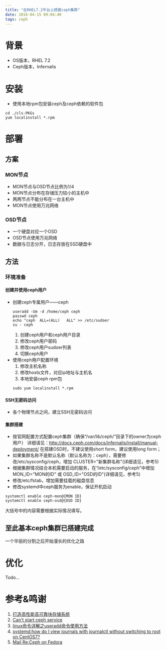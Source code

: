 ```yaml
---
title: "在RHEL7.2平台上搭建ceph集群"
date: 2016-04-15 09:04:40
tags: ceph
---
```


# 背景
* OS版本，RHEL 7.2 
* Ceph版本，Infernalis

# 安装
* 使用本地rpm包安装ceph及ceph依赖的软件包
```shell
cd ./cls-PKGs
yum localinstall *.rpm
```

# 部署

## 方案

### MON节点
* MON节点与OSD节点比例为1/4
* MON节点分布在存储压力较小的主机中
* 两两节点不能分布在一台主机中
* MON节点使用万兆网络

### OSD节点
* 一个硬盘对应一个OSD
* OSD节点使用万兆网络
* 数据与日志分开，日志存放在SSD硬盘中

## 方法

### 环境准备
#### 创建并使用ceph用户
* 创建ceph专属用户——ceph
    ```shell
    useradd -Um -d /home/ceph ceph
    passwd ceph
    echo "ceph  ALL=(ALL)   ALL" >> /etc/sudoer
    su - ceph
    ```
    1. 创建ceph用户和ceph用户目录
    2. 修改ceph用户密码
    3. 修改ceph用户sudoer列表
    4. 切换ceph用户
* 使用ceph用户配置环境
    1. 修改主机名称
    2. 修改hosts文件，对应ip地址与主机名
    3. 本地安装ceph rpm包
    ```shell
    sudo yum localinstall *.rpm
    ```
#### SSH无密码访问
* 各个物理节点之间，建立SSH无密码访问

#### 集群搭建
* 按官网配置方式配置ceph集群（确保“/var/lib/ceph/”目录下的owner为ceph用户）
详细请见：http://docs.ceph.com/docs/infernalis/install/manual-deployment/
在搭建OSD时，不建议使用short form，建议使用long form；
* 如果集群名称不是默认名称（默认名称为：ceph），需要修改/etc/sysconfig/ceph，增加 CLUSTER="新集群名称"(详细请见，参考5)
* 根据集群情况结合本机需要启动的服务，在“/etc/sysconfig/ceph”中增加 MON_ID="MON的ID" 或 OSD_ID="OSD的ID"(详细请见，参考5)
* 修改/etc/fstab，增加需要挂载的磁盘信息
* 修改systemd中ceph服务为enable，保证开机启动
```shell
systemctl enable ceph-mon@{MON ID}
systemctl enable ceph-osd@{OSD ID}
```
大括号中的内容需要根据实际情况填写。


至此基本ceph集群已搭建完成
---
一个华丽的分割之后开始漫长的优化之路

# 优化
Todo...

# 参考&鸣谢
1. [打造高性能高可靠块存储系统](https://www.ustack.com/blog/build-block-storage-service/)
2. [Can't start ceph service](http://stackoverflow.com/questions/32397704/cant-start-ceph-service)
3. [linux命令详解之useradd命令使用方法](http://www.jb51.net/article/45848.htm)
4. [systemd:how do I view journals with journalctl without switching to root on CentOS7?](http://serverfault.com/questions/681632/systemd-how-do-i-view-journals-with-journalctl-without-switching-to-root-on-cen)
5. [Mail Re:Ceph on Fedora](http://permalink.gmane.org/gmane.comp.file-systems.ceph.devel/19988)
